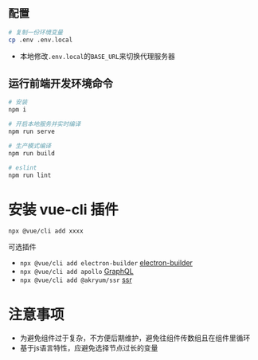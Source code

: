 ## 配置
```sh
# 复制一份环境变量
cp .env .env.local
```
- 本地修改`.env.local`的`BASE_URL`来切换代理服务器

## 运行前端开发环境命令

```sh
# 安装
npm i

# 开启本地服务并实时编译
npm run serve

# 生产模式编译
npm run build

# eslint
npm run lint
```

# 安装 vue-cli 插件

`npx @vue/cli add xxxx`

可选插件
- `npx @vue/cli add electron-builder` [electron-builder](https://github.com/nklayman/vue-cli-plugin-electron-builder)
- `npx @vue/cli add apollo` [GraphQL](https://github.com/Akryum/vue-cli-plugin-apollo)
- `npx @vue/cli add @akryum/ssr` [ssr](https://github.com/nklayman/vue-cli-plugin-electron-builder)

# 注意事项

- 为避免组件过于复杂，不方便后期维护，避免往组件传数组且在组件里循环
- 基于js语言特性，应避免选择节点过长的变量
